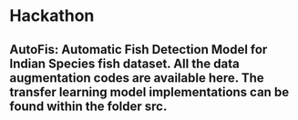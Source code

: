 # Hackathon

## AutoFis: Automatic Fish Detection Model for Indian Species fish dataset. All the data augmentation codes are available here. The transfer learning model implementations can be found within the folder src. ##
